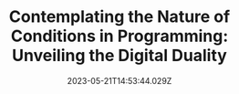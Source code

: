 ---
title: " Contemplating the Nature of Conditions in Programming: Unveiling the
  Digital Duality"
language: en
date: 2023-05-21T14:53:44.029Z
---